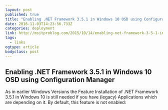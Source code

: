 ```yaml
---
layout: post
published: true
title: "Enabling .NET Framework 3.5.1 in Windows 10 OSD using Configuration Manager - msitproblog"
date: 2016-11-03T14:23:56.733Z
categories: deployment
link: http://msitproblog.com/2015/10/14/enabling-net-framework-3-5-1-in-windows-10-osd-using-configuration-manager/
tags:
  - links
ogtype: article
bodyclass: post
---
```


## Enabling .NET Framework 3.5.1 in Windows 10 OSD using Configuration Manager

As in earlier Windows Versions the Feature Installation of .NET Framework 3.5.1 in Windows 10 is still needed if you have (legacy) Applications which are depending on it. By default, this feature is not enabled:
